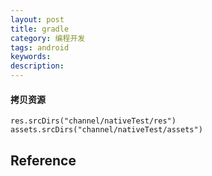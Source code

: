 ```yaml
---
layout: post
title: gradle
category: 编程开发
tags: android
keywords: 
description: 
---
```



#### 拷贝资源

```
res.srcDirs("channel/nativeTest/res")
assets.srcDirs("channel/nativeTest/assets")
```

## Reference

